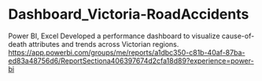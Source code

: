 # Dashboard_Victoria-RoadAccidents

Power BI, Excel
Developed a performance dashboard to visualize cause-of-death attributes and trends across Victorian regions. 
https://app.powerbi.com/groups/me/reports/a1dbc350-c81b-40af-87ba-ed83a48756d6/ReportSectiona406397674d2cfa18d89?experience=power-bi
